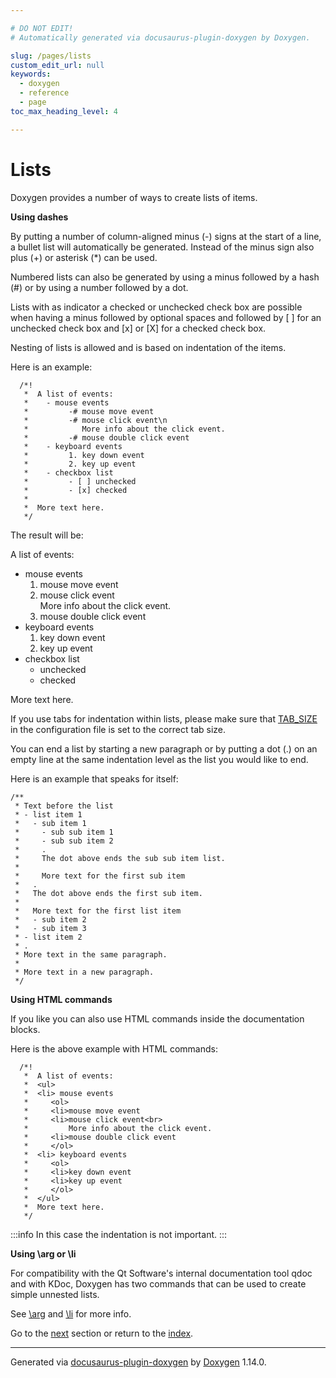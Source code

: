 ```yaml
---

# DO NOT EDIT!
# Automatically generated via docusaurus-plugin-doxygen by Doxygen.

slug: /pages/lists
custom_edit_url: null
keywords:
  - doxygen
  - reference
  - page
toc_max_heading_level: 4

---
```


<div class="doxyPage">

# Lists




Doxygen provides a number of ways to create lists of items.

<b>Using dashes</b>

By putting a number of column-aligned minus (<span class="doxyComputerOutput">-</span>) signs at the start of a line, a bullet list will automatically be generated. Instead of the minus sign also plus (<span class="doxyComputerOutput">+</span>) or asterisk (<span class="doxyComputerOutput">\*</span>) can be used.

Numbered lists can also be generated by using a minus followed by a hash (<span class="doxyComputerOutput">#</span>) or by using a number followed by a dot.

Lists with as indicator a checked or unchecked check box are possible when having a minus followed by optional spaces and followed by <span class="doxyComputerOutput">\[ \]</span> for an unchecked check box and <span class="doxyComputerOutput">\[x\]</span> or <span class="doxyComputerOutput">\[X\]</span> for a checked check box.

Nesting of lists is allowed and is based on indentation of the items.

Here is an example:


<pre><code>  /*! 
   *  A list of events:
   *    - mouse events
   *         -# mouse move event
   *         -# mouse click event\n
   *            More info about the click event.
   *         -# mouse double click event
   *    - keyboard events
   *         1. key down event
   *         2. key up event
   *    - checkbox list
   *         - [ ] unchecked
   *         - [x] checked
   *
   *  More text here.
   */
</code></pre>


The result will be:

A list of events:

<ul class="doxyList ">
<li>mouse events

<ol class="doxyList" type="1">
<li>mouse move event</li>
<li>mouse click event
<br/>
 More info about the click event.</li>
<li>mouse double click event</li>
</ol></li>
<li>keyboard events

<ol class="doxyList" type="1">
<li>key down event</li>
<li>key up event</li>
</ol></li>
<li>checkbox list

<ul class="doxyList  check">
<li class="unchecked">unchecked</li>
</ul>

<ul class="doxyList  check">
<li class="checked">checked</li>
</ul></li>
</ul>

More text here.

If you use tabs for indentation within lists, please make sure that <a href="/web-doxygen/docs/pages/config/#cfg_tab_size">TAB\_SIZE</a> in the configuration file is set to the correct tab size.

You can end a list by starting a new paragraph or by putting a dot (<span class="doxyComputerOutput">.</span>) on an empty line at the same indentation level as the list you would like to end.

Here is an example that speaks for itself:


<pre><code>/**
 * Text before the list
 * - list item 1
 *   - sub item 1
 *     - sub sub item 1
 *     - sub sub item 2
 *     . 
 *     The dot above ends the sub sub item list.
 *
 *     More text for the first sub item
 *   .
 *   The dot above ends the first sub item.
 *
 *   More text for the first list item
 *   - sub item 2
 *   - sub item 3
 * - list item 2
 * .
 * More text in the same paragraph.
 *
 * More text in a new paragraph.
 */
</code></pre>


<b>Using HTML commands</b>

If you like you can also use HTML commands inside the documentation blocks.

Here is the above example with HTML commands:


<pre><code>  /*! 
   *  A list of events:
   *  &lt;ul&gt;
   *  &lt;li&gt; mouse events
   *     &lt;ol&gt;
   *     &lt;li&gt;mouse move event
   *     &lt;li&gt;mouse click event&lt;br&gt;
   *         More info about the click event.
   *     &lt;li&gt;mouse double click event
   *     &lt;/ol&gt;
   *  &lt;li&gt; keyboard events
   *     &lt;ol&gt;     
   *     &lt;li&gt;key down event
   *     &lt;li&gt;key up event
   *     &lt;/ol&gt;
   *  &lt;/ul&gt;
   *  More text here.
   */
</code></pre>


:::info
In this case the indentation is not important.
:::


<b>Using \\arg or \\li</b>

For compatibility with the Qt Software's internal documentation tool qdoc and with KDoc, Doxygen has two commands that can be used to create simple unnested lists.

See <a href="/web-doxygen/docs/pages/commands/#cmdarg">\\arg</a> and <a href="/web-doxygen/docs/pages/commands/#cmdli">\\li</a> for more info.
 
Go to the <a href="/docs/pages/grouping/">next</a> section or return to the
 <a href="/docs/">index</a>.


<hr/>

<p class="doxyGeneratedBy">Generated via <a href="https://github.com/xpack/docusaurus-plugin-doxygen">docusaurus-plugin-doxygen</a> by <a href="https://www.doxygen.nl">Doxygen</a> 1.14.0.</p>

</div>
